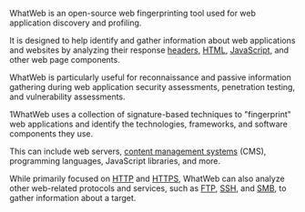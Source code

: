 WhatWeb is an open-source web fingerprinting tool used for web application discovery and profiling.

It is designed to help identify and gather information about web applications and websites by analyzing their response [headers](), [HTML](), [JavaScript](), and other web page components.

WhatWeb is particularly useful for reconnaissance and passive information gathering during web application security assessments, penetration testing, and vulnerability assessments.

1WhatWeb uses a collection of signature-based techniques to "fingerprint" web applications and identify the technologies, frameworks, and software components they use.

This can include web servers, [content management systems]() (CMS), programming languages, JavaScript libraries, and more.

While primarily focused on [HTTP]() and [HTTPS](), WhatWeb can also analyze other web-related protocols and services, such as [FTP](), [SSH](), and [SMB](), to gather information about a target.
